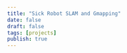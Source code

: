 ```yaml
---
title: "Sick Robot SLAM and Gmapping"
date: false
draft: false
tags: [projects]
publish: true
---
```


